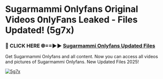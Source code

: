 # Sugarmammi Onlyfans Original Videos 0nlyFans Leaked - Files Updated! (5g7x)

<h3>🔴 CLICK HERE 🌐==►► <a href="https://tinyurl.com/ehrbuxhb" rel="nofollow">Sugarmammi Onlyfans Updated Files</a></h3>

Get Sugarmammi Onlyfans and all content. Now you can access all videos and pictures of Sugarmammi Onlyfans. New Updated Files 2025!

[![5g7x](https://i.imgur.com/lVYEuWS.gif)](https://tinyurl.com/ehrbuxhb)
